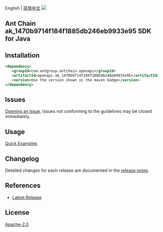 English | [简体中文](README-CN.md)
![](https://aliyunsdk-pages.alicdn.com/icons/AlibabaCloud.svg)

## Ant Chain ak_1470b9714f184f1885db246eb9933e95 SDK for Java

## Installation

```xml
<dependency>
   <groupId>com.antgroup.antchain.openapi</groupId>
   <artifactId>openapi-ak_1470b9714f184f1885db246eb9933e95</artifactId>
   <version>Use the version shown in the maven badge</version>
</dependency>
```

## Issues
[Opening an Issue](https://github.com/alipay/antchain-openapi-prod-sdk/issues/new), Issues not conforming to the guidelines may be closed immediately.

## Usage
[Quick Examples](https://github.com/alipay/antchain-openapi-prod-sdk/blob/master/docs/0-Examples-EN.md#quick-examples)

## Changelog
Detailed changes for each release are documented in the [release notes](./ChangeLog.txt).

## References
* [Latest Release](https://github.com/alipay/antchain-openapi-prod-sdk/)

## License
[Apache-2.0](http://www.apache.org/licenses/LICENSE-2.0)
